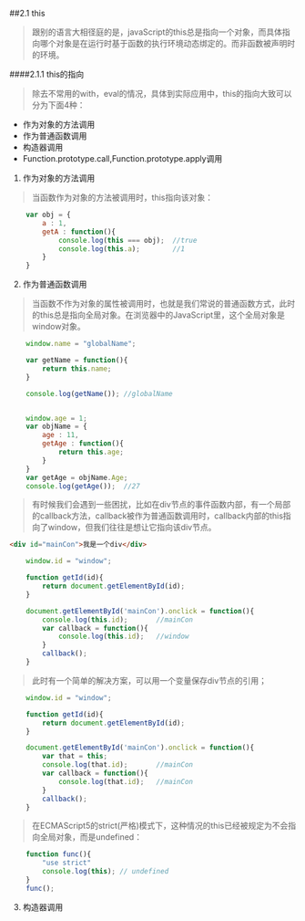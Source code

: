 ##2.1 this

> 跟别的语言大相径庭的是，javaScript的this总是指向一个对象，而具体指向哪个对象是在运行时基于函数的执行环境动态绑定的。而非函数被声明时的环境。

####2.1.1 this的指向

> 除去不常用的with，eval的情况，具体到实际应用中，this的指向大致可以分为下面4种：

- 作为对象的方法调用
- 作为普通函数调用
- 构造器调用
- Function.prototype.call,Function.prototype.apply调用

1. 作为对象的方法调用

> 当函数作为对象的方法被调用时，this指向该对象：

```javascript
    var obj = {
        a : 1,
        getA : function(){
            console.log(this === obj);  //true
            console.log(this.a);        //1
        }
    }
```

2. 作为普通函数调用

>当函数不作为对象的属性被调用时，也就是我们常说的普通函数方式，此时的this总是指向全局对象。在浏览器中的JavaScript里，这个全局对象是window对象。

```javascript
    window.name = "globalName";

    var getName = function(){
        return this.name;
    }

    console.log(getName()); //globalName


    window.age = 1;
    var objName = {
        age : 11,
        getAge : function(){
            return this.age;
        }
    }
    var getAge = objName.Age;
    console.log(getAge());  //27
```
>有时候我们会遇到一些困扰，比如在div节点的事件函数内部，有一个局部的callback方法，callback被作为普通函数调用时，callback内部的this指向了window，但我们往往是想让它指向该div节点。

```html
<div id="mainCon">我是一个div</div>
```

```javascript
    window.id = "window";

    function getId(id){
        return document.getElementById(id);
    }

    document.getElementById('mainCon').onclick = function(){
        console.log(this.id);       //mainCon
        var callback = function(){
            console.log(this.id);   //window
        }
        callback();
    }
```
>此时有一个简单的解决方案，可以用一个变量保存div节点的引用；

```javascript
    window.id = "window";

    function getId(id){
        return document.getElementById(id);
    }

    document.getElementById('mainCon').onclick = function(){
        var that = this;
        console.log(that.id);       //mainCon
        var callback = function(){
            console.log(that.id);   //mainCon
        }
        callback();
    }
```

>在ECMAScript5的strict(严格)模式下，这种情况的this已经被规定为不会指向全局对象，而是undefined：

```javascript
    function func(){
        "use strict"
        console.log(this); // undefined
    }
    func();
```
3. 构造器调用

>
